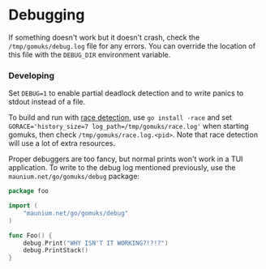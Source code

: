 # Debugging
If something doesn't work but it doesn't crash, check the
`/tmp/gomuks/debug.log` file for any errors. You can override the location of
this file with the `DEBUG_DIR` environment variable.

### Developing
Set `DEBUG=1` to enable partial deadlock detection and to write panics to stdout
instead of a file.

To build and run with [race detection], use `go install -race` and set
`GORACE='history_size=7 log_path=/tmp/gomuks/race.log'` when starting gomuks,
then check `/tmp/gomuks/race.log.<pid>`. Note that race detection will use a lot
of extra resources.

[race detection]: https://golang.org/doc/articles/race_detector.html

Proper debuggers are too fancy, but normal prints won't work in a TUI
application. To write to the debug log mentioned previously, use the
`maunium.net/go/gomuks/debug` package:

```go
package foo

import (
	"maunium.net/go/gomuks/debug"
)

func Foo() {
	debug.Print("WHY ISN'T IT WORKING?!?!?")
	debug.PrintStack()
}
```
